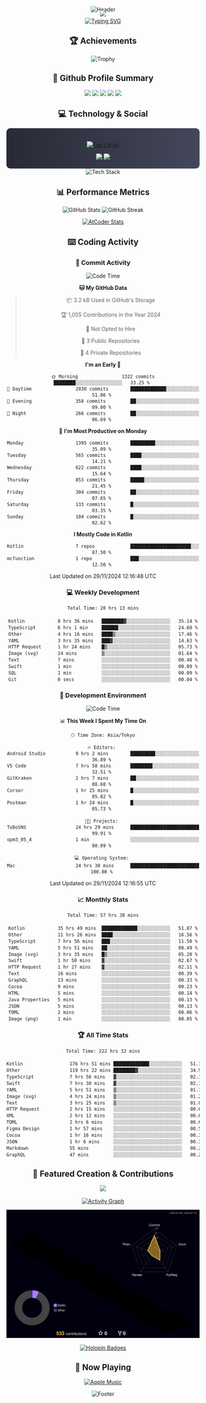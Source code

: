 <div align="center">
  
![Header](https://capsule-render.vercel.app/api?type=waving&color=gradient&customColorList=12&height=300&section=header&text=Welcome%20to%20Batapii's%20Universe&fontSize=50&animation=fadeIn&fontAlignY=40&desc=Android%20Developer%20|%20Kotlin%20LOVE%20)

<div style="margin-top: -20px;">
  <img src="https://readme-typing-svg.herokuapp.com/?lines=Crafting+Android+Experiences;Building+Tomorrow's+Apps+Today;Always+Learning,+Always+Growing&font=Fira%20Code&center=true&width=440&height=45&color=f75c7e&vCenter=true&size=22&pause=1000">
</div>

<a href="https://git.io/typing-svg">
  <img src="https://readme-typing-svg.demolab.com?font=Fira+Code&weight=600&size=28&duration=4000&pause=1000&center=true&vCenter=true&width=800&lines=Hey+there!+I'm+Batapii+%F0%9F%91%8B;Android+Developer+from+Japan+%F0%9F%87%AF%F0%9F%87%B5" alt="Typing SVG" />
</a>

## 🏆 Achievements

![Trophy](https://github-profile-trophy.vercel.app/?username=batapii&theme=onestar&no-frame=true&no-bg=true&column=8&rank=SSS,SS,S,AAA,AA,A,B,C&margin-w=10&margin-h=10)

## 🎯 Github Profile Summary

<div align="center">
  <img src="http://github-profile-summary-cards.vercel.app/api/cards/profile-details?username=batapii&theme=radical" />
  <img src="http://github-profile-summary-cards.vercel.app/api/cards/repos-per-language?username=batapii&theme=radical" />
  <img src="http://github-profile-summary-cards.vercel.app/api/cards/most-commit-language?username=batapii&theme=radical" />
  <img src="http://github-profile-summary-cards.vercel.app/api/cards/stats?username=batapii&theme=radical" />
  <img src="http://github-profile-summary-cards.vercel.app/api/cards/productive-time?username=batapii&theme=radical" />
</div>

## 💻 Technology & Social

<div align="center" style="background: linear-gradient(to right, #282A36, #44475A); padding: 20px; border-radius: 10px;">

[![Top Langs](https://github-readme-stats.vercel.app/api/top-langs/?username=batapii
)](https://github.com/anuraghazra/github-readme-stats)

<div style="margin-top: 15px">
<a href="https://github.com/batapii"><img src="https://img.shields.io/github/followers/batapii?style=for-the-badge&logo=github&label=Follow&color=ff6e96&labelColor=282A36"/></a>
<a href="https://twitter.com/batapii3939"><img src="https://img.shields.io/twitter/follow/batapii?style=for-the-badge&logo=twitter&color=1DA1F2&labelColor=282A36&label= Twitter"/></a>
</div>

</div>

<div align="center">
<img src="https://github-readme-tech-stack.vercel.app/api/cards?title=Tech+Stack&align=center&titleAlign=center&fontSize=20&lineHeight=10&lineCount=4&theme=github_dark&width=800&bg=%230D1117&badge=%23161B22&border=%2321262D&titleColor=%2358A6FF&line1=kotlin%2Ckotlin%2C0095D5%3Bandroid%2Candroid%2C00ff00%3Bjetpackcompose%2Cjetpack%2C4285F4%3B&line2=swift%2Cswift%2CFA7343%3Bfirebase%2Cfirebase%2CFFCA28%3Bgithub%2Cgithub%2C181717%3B&line3=typescript%2Ctypescript%2C3178C6%3Bgraphql%2Cgraphql%2CE10098%3Bsupabase%2Csupabase%2C3FCF8E%3B&line4=gradle%2Cgradle%2C02303A%3Bgitkraken%2Cgitkraken%2C179287%3Bpostman%2Cpostman%2CFF6C37%3B" alt="Tech Stack" />
</div>



## 📊 Performance Metrics

<div align="center">

![GitHub Stats](https://github-readme-stats.vercel.app/api?username=batapii&show_icons=true&theme=radical&hide_border=true&bg_color=0D1117)
![GitHub Streak](https://github-readme-streak-stats.herokuapp.com/?user=batapii&theme=radical&hide_border=true&background=0D1117)

[![AtCoder Stats](https://atcoder-readme-stats.vercel.app/stats/batapii3939?theme=dark&show_history=5&width=495)](https://github.com/iwbc-mzk/atcoder-readme-stats)

</div>

## ⌨️ Coding Activity

### 🌟 Commit Activity
<!--START_SECTION:commit-stats-->
![Code Time](http://img.shields.io/badge/Code%20Time-344%20hrs%2030%20mins-blue)

**🐱 My GitHub Data** 

> 📦 3.2 kB Used in GitHub's Storage 
 > 
> 🏆 1,055 Contributions in the Year 2024
 > 
> 🚫 Not Opted to Hire
 > 
> 📜 3 Public Repositories 
 > 
> 🔑 4 Private Repositories 
 > 
**I'm an Early 🐤** 

```text
🌞 Morning                1322 commits        ████████░░░░░░░░░░░░░░░░░   33.25 % 
🌆 Daytime                2030 commits        █████████████░░░░░░░░░░░░   51.06 % 
🌃 Evening                358 commits         ██░░░░░░░░░░░░░░░░░░░░░░░   09.00 % 
🌙 Night                  266 commits         ██░░░░░░░░░░░░░░░░░░░░░░░   06.69 % 
```
📅 **I'm Most Productive on Monday** 

```text
Monday                   1395 commits        █████████░░░░░░░░░░░░░░░░   35.09 % 
Tuesday                  565 commits         ████░░░░░░░░░░░░░░░░░░░░░   14.21 % 
Wednesday                622 commits         ████░░░░░░░░░░░░░░░░░░░░░   15.64 % 
Thursday                 853 commits         █████░░░░░░░░░░░░░░░░░░░░   21.45 % 
Friday                   304 commits         ██░░░░░░░░░░░░░░░░░░░░░░░   07.65 % 
Saturday                 133 commits         █░░░░░░░░░░░░░░░░░░░░░░░░   03.35 % 
Sunday                   104 commits         █░░░░░░░░░░░░░░░░░░░░░░░░   02.62 % 
```


**I Mostly Code in Kotlin** 

```text
Kotlin                   7 repos             ██████████████████████░░░   87.50 % 
mcfunction               1 repo              ███░░░░░░░░░░░░░░░░░░░░░░   12.50 % 
```




 Last Updated on 29/11/2024 12:16:48 UTC
<!--END_SECTION:commit-stats-->

### 💻 Weekly Development
<!--START_SECTION:wakatime-->

```txt
Total Time: 20 hrs 13 mins

Kotlin            8 hrs 36 mins   ████████▓░░░░░░░░░░░░░░░░   35.14 %
TypeScript        6 hrs 1 min     ██████░░░░░░░░░░░░░░░░░░░   24.60 %
Other             4 hrs 16 mins   ████▒░░░░░░░░░░░░░░░░░░░░   17.46 %
YAML              3 hrs 35 mins   ███▓░░░░░░░░░░░░░░░░░░░░░   14.63 %
HTTP Request      1 hr 24 mins    █▒░░░░░░░░░░░░░░░░░░░░░░░   05.73 %
Image (svg)       24 mins         ▒░░░░░░░░░░░░░░░░░░░░░░░░   01.64 %
Text              7 mins          ░░░░░░░░░░░░░░░░░░░░░░░░░   00.48 %
Swift             1 min           ░░░░░░░░░░░░░░░░░░░░░░░░░   00.09 %
SQL               1 min           ░░░░░░░░░░░░░░░░░░░░░░░░░   00.09 %
Git               0 secs          ░░░░░░░░░░░░░░░░░░░░░░░░░   00.04 %
```

<!--END_SECTION:wakatime-->

### 🔨 Development Environment
<!--START_SECTION:dev-stats-->
![Code Time](http://img.shields.io/badge/Code%20Time-344%20hrs%2030%20mins-blue)

📊 **This Week I Spent My Time On** 

```text
🕑︎ Time Zone: Asia/Tokyo

🔥 Editors: 
Android Studio           9 hrs 2 mins        █████████░░░░░░░░░░░░░░░░   36.89 % 
VS Code                  7 hrs 58 mins       ████████░░░░░░░░░░░░░░░░░   32.51 % 
GitKraken                2 hrs 7 mins        ██░░░░░░░░░░░░░░░░░░░░░░░   08.68 % 
Cursor                   1 hr 25 mins        █░░░░░░░░░░░░░░░░░░░░░░░░   05.82 % 
Postman                  1 hr 24 mins        █░░░░░░░░░░░░░░░░░░░░░░░░   05.73 % 

🐱‍💻 Projects: 
ToDoSNS                  24 hrs 29 mins      █████████████████████████   99.91 % 
opm3_05_4                1 min               ░░░░░░░░░░░░░░░░░░░░░░░░░   00.09 % 

💻 Operating System: 
Mac                      24 hrs 30 mins      █████████████████████████   100.00 % 
```


 Last Updated on 29/11/2024 12:16:55 UTC
<!--END_SECTION:dev-stats-->

### 📈 Monthly Stats
<!--START_SECTION:wakamonth-->

```txt
Total Time: 57 hrs 38 mins

Kotlin            35 hrs 49 mins  █████████████░░░░░░░░░░░░   51.87 %
Other             11 hrs 26 mins  ████░░░░░░░░░░░░░░░░░░░░░   16.56 %
TypeScript        7 hrs 56 mins   ███░░░░░░░░░░░░░░░░░░░░░░   11.50 %
YAML              5 hrs 51 mins   ██░░░░░░░░░░░░░░░░░░░░░░░   08.49 %
Image (svg)       3 hrs 35 mins   █▒░░░░░░░░░░░░░░░░░░░░░░░   05.20 %
Swift             1 hr 50 mins    ▓░░░░░░░░░░░░░░░░░░░░░░░░   02.67 %
HTTP Request      1 hr 27 mins    ▓░░░░░░░░░░░░░░░░░░░░░░░░   02.11 %
Text              16 mins         ░░░░░░░░░░░░░░░░░░░░░░░░░   00.39 %
GraphQL           13 mins         ░░░░░░░░░░░░░░░░░░░░░░░░░   00.33 %
Cocoa             9 mins          ░░░░░░░░░░░░░░░░░░░░░░░░░   00.23 %
HTML              5 mins          ░░░░░░░░░░░░░░░░░░░░░░░░░   00.14 %
Java Properties   5 mins          ░░░░░░░░░░░░░░░░░░░░░░░░░   00.13 %
JSON              5 mins          ░░░░░░░░░░░░░░░░░░░░░░░░░   00.13 %
TOML              2 mins          ░░░░░░░░░░░░░░░░░░░░░░░░░   00.06 %
Image (png)       1 min           ░░░░░░░░░░░░░░░░░░░░░░░░░   00.05 %
```

<!--END_SECTION:wakamonth-->

### 🏆 All Time Stats
<!--START_SECTION:wakaalltime-->

```txt
Total Time: 222 hrs 32 mins

Kotlin                 176 hrs 51 mins █████████████░░░░░░░░░░░░   51.73 %
Other                  119 hrs 22 mins ████████▓░░░░░░░░░░░░░░░░   34.91 %
TypeScript             7 hrs 56 mins   ▓░░░░░░░░░░░░░░░░░░░░░░░░   02.32 %
Swift                  7 hrs 30 mins   ▓░░░░░░░░░░░░░░░░░░░░░░░░   02.19 %
YAML                   5 hrs 51 mins   ▒░░░░░░░░░░░░░░░░░░░░░░░░   01.72 %
Image (svg)            4 hrs 24 mins   ▒░░░░░░░░░░░░░░░░░░░░░░░░   01.29 %
Text                   3 hrs 25 mins   ▒░░░░░░░░░░░░░░░░░░░░░░░░   01.00 %
HTTP Request           2 hrs 15 mins   ░░░░░░░░░░░░░░░░░░░░░░░░░   00.66 %
XML                    2 hrs 12 mins   ░░░░░░░░░░░░░░░░░░░░░░░░░   00.65 %
TOML                   2 hrs 6 mins    ░░░░░░░░░░░░░░░░░░░░░░░░░   00.62 %
Figma Design           1 hr 57 mins    ░░░░░░░░░░░░░░░░░░░░░░░░░   00.57 %
Cocoa                  1 hr 16 mins    ░░░░░░░░░░░░░░░░░░░░░░░░░   00.37 %
JSON                   1 hr 6 mins     ░░░░░░░░░░░░░░░░░░░░░░░░░   00.33 %
Markdown               55 mins         ░░░░░░░░░░░░░░░░░░░░░░░░░   00.27 %
GraphQL                47 mins         ░░░░░░░░░░░░░░░░░░░░░░░░░   00.23 %
```

<!--END_SECTION:wakaalltime-->


## 🌟 Featured Creation & Contributions

<div align="center">
  <a href="https://github.com/batapii/ToDoSNS">
    <img src="https://github-readme-stats.vercel.app/api/pin/?username=batapii&repo=ToDoSNS&theme=radical&hide_border=true&bg_color=0D1117" />
  </a>

[![Activity Graph](https://github-readme-activity-graph.vercel.app/graph?username=batapii&custom_title=Contribution%20Graph&hide_border=true&theme=radical&bg_color=0D1117)](https://github.com/ashutosh00710/github-readme-activity-graph)

![3D Contrib](./profile-3d-contrib/profile-night-rainbow.svg)

[![Holopin Badges](https://holopin.me/batapii)](https://holopin.io/@batapii)

</div>

## 🎵 Now Playing

<div align="center">
  
[![Apple Music](https://music-profile.rayriffy.com/theme/dark.svg?uid=001005.6598667d2ffd4a10a4f429edd0ba24c4.1156)](https://github.com/rayriffy/apple-music-github-profile)

</div>

![Footer](https://capsule-render.vercel.app/api?type=waving&color=gradient&customColorList=12&height=100&section=footer)

</div>
